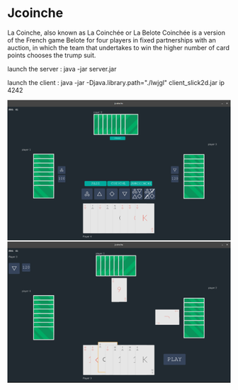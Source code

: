 # Jcoinche

La Coinche, also known as La Coinchée or La Belote Coinchée is a version of the French game Belote for four players in fixed partnerships with an auction, in which the team that undertakes to win the higher number of card points chooses the trump suit.


launch the server : java -jar server.jar

launch the client : java -jar -Djava.library.path="./lwjgl" client_slick2d.jar ip 4242


![alt text][screen1]
![alt text][screen2]

[screen1]: ./screenshot/Screen1.png
[screen2]: ./screenshot/Screen2.png
